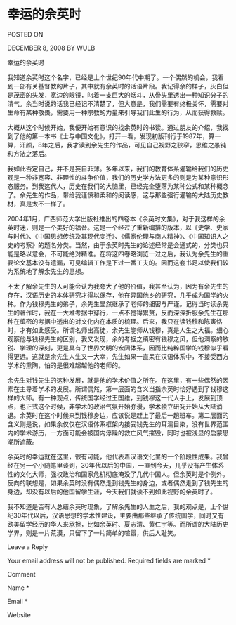 # 幸运的余英时  
POSTED ON

DECEMBER 8, 2008 BY WULB

幸运的余英时

我知道余英时这个名字，已经是上个世纪90年代中期了。一个偶然的机会，我看到一部有关基督教的片子，其中就有余英时的话语片段。我记得余的样子，灰白但是茂密的头发，宽边的眼镜，叼着一支巨大的烟斗，从骨头里透出一种知识分子的清气。余当时说的话我已经记不清楚了，但大意是，我们需要有终极关怀，需要对生命有某种敬畏，需要用一种宗教的力量来引导我们此生的行为，从而获得救赎。

大概从这个时候开始，我便开始有意识的找余英时的书读。通过朋友的介绍，我找到了他的第一本书《士与中国文化》，打开一看，发现初版刊行于1987年，算一算，汗颜，8年之后，我才读到余先生的作品，可见自己视野之狭窄，思维之愚钝和方法之落后。

我如此否定自己，并不是妄自菲薄。多年以来，我们的教育体系灌输给我们的历史观是一种非宽容、非理性的斗争价值，我们的历史学方法更多的则是为某种意识形态服务。到我这代人，历史在我们的大脑里，已经完全堕落为某种公式和某种概念了。余先生的作品，带给我谨慎和柔和的阅读感，这与那些强行灌输的大陆历史教材，真是太不一样了。

2004年1月，广西师范大学出版社推出的四卷本《余英时文集》，对于我这样的余英时迷，则是一个美好的福音。这是一个经过了重新编排的版本，以《史学、史家与时代》、《中国思想传统及其现代变迁》、《儒家伦理与商人精神》、《中国知识人之史的考察》的题名分类。当然，由于余英时先生的论述经常是会通式的，分类也只能是略以意会，不可能绝对精准。在将这四卷略浏览一过之后，我认为余先生的重要论文基本没有遗漏，可见编辑工作是下过一番工夫的。因而这套书足以使我们较为系统地了解余先生的思想。

不太了解余先生的人可能会认为我夸大了他的价值，我甚至认为，因为有余先生的存在，汉语历史的本体研究才得以保存，他在异国他乡的研究，几乎成为国学的火种。作为钱穆先生的弟子，余先生显然继承了老师的细密与严谨。记得当时读余先生的著作时，我在一大堆考据中穿行，一点不觉得累赘，反而深深折服余先生在那种在缜密的考据中透出的对文化内在本质的梳理。后来，我只在读钱穆和陈寅恪时，才有如此感受。所谓名师出高徒，余先生能师从钱穆，真是人生之大福。细心观察他与钱穆先生的区别，我又发现，余的考据之缜密有钱穆之风，但他洞察的敏锐、学理的深刻，更是具有了世界文明的宏阔体系，因而比纯粹国学的钱穆似乎看得更远。这就是余先生人生又一大幸，先生如果一直呆在汉语体系中，不接受西方学术的熏陶，怕的是很难超越他的老师的。

余先生对钱先生的这种发展，就是他的学术价值之所在。在这里，有一些偶然的因素在主导着学术的发展。所谓偶然，第一层面的含义当指余英时恰好遇到了钱穆这样的大师。有一种观点，传统国学经过王国维，到钱穆这一代人手上，发展到顶点，也正式这个时候，非学术的政治气氛开始弥漫，学术独立研究开始从大陆消退。余英时在这个时候来到钱穆身边，应该说是赶上了最后一趟班车。第二层面的含义则是说，如果余仅仅在汉语体系框架内接受钱先生的耳濡目染，没有世界范围内的学术游历，一方面可能会被国内浮躁的救亡风气摧毁，同时也被浅显的启蒙思潮所遮蔽。

余英时的幸运就在这里，很有可能，他代表着汉语文化里的一个阶段性成果。我曾经在另一个小随笔里谈到，30年代以后的中国，一直到今天，几乎没有产生体系性的文化大师，强权政治和国家危机彻底淹没了几代中国人。但余英时是个例外。反向的联想是，如果余英时没有偶然走到钱先生的身边，或者偶然走到了钱先生的身边，却没有以后的他国留学生涯，今天我们就读不到如此视野的余英时了。

我不知道是否有人总结余英时现象，了解余先生的人生之后，我的观点是，上个世纪30年代以后，汉语思想的学术性建设，主要由那些继承了传统国学，同时又有欧美留学经历的华人来承担，比如余英时、夏志清、黄仁宇等。而所谓的大陆历史学界，则是一片荒漠，只留下了一片简单的喧嚣，供后人耻笑。

Leave a Reply

Your email address will not be published. Required fields are marked *

Comment

Name *

Email *

Website